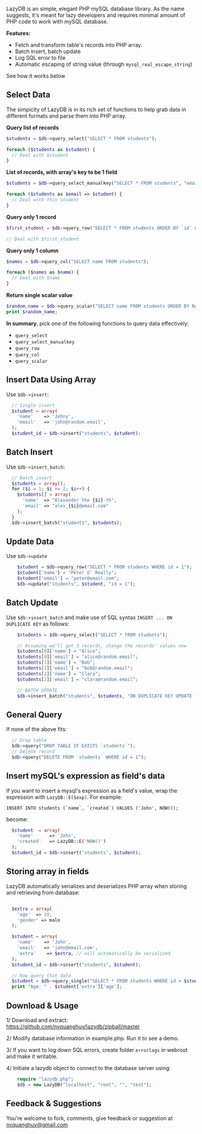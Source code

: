 LazyDB is an simple, elegant PHP mySQL database library. As the name suggests, it's meant for lazy developers and requires minimal amount of PHP code to work with mySQL database.

**Features:**
+   Fetch and transform table's records into PHP array.
+   Batch insert, batch update
+   Log SQL error to file
+   Automatic escaping of string value (through `mysql_real_escape_string`)

See how it works below

Select Data
----------
The simpicity of LazyDB is in its rich set of functions to help grab data in different formats and parse them into PHP array.


**Query list of records**
```php
$students = $db->query_select("SELECT * FROM students");

foreach ($students as $student) {
  // Deal with $student
}
```

**List of records, with array's key to be 1 field**
```php
$students = $db->query_select_manualkey("SELECT * FROM students", "email");

foreach ($students as $email => $student) {
  // Deal with this student
}
```

**Query only 1 record**
```php
$first_student = $db->query_row("SELECT * FROM students ORDER BY `id` ASC LIMIT 0, 1");

// Deal with $first_student
```

**Query only 1 column**
```php
$names = $db->query_col("SELECT name FROM students");

foreach ($names as $name) {
  // Deal with $name
}
```

**Return single scalar value**

```php
$random_name = $db->query_scalar("SELECT name FROM students ORDER BY RAND() LIMIT 0, 1");
print $random_name;
```

**In summary**, pick one of the following functions to query data effectively:
* `query_select`
* `query_select_manualkey`
* `query_row`
* `query_col`
* `query_scalar`

Insert Data Using Array
-----------------------
Use `$db->insert`:

```php
  // Single insert
  $student = array(
    'name'    => 'Johny',
    'email'   => 'john@random.email',
  );
  $student_id = $db->insert("students", $student);
```

Batch Insert
------------
Use `$db->insert_batch`:

```php
  // Batch insert
  $students = array();
  for ($i = 1; $i <= 2; $i++) {
    $students[] = array(
      'name'  => "Alexander the {$i}-th", 
      'email' => "alex_{$i}@email.com"
    );
  }
  $db->insert_batch("students", $students);
```

Update Data
-----------
Use `$db->update`

```php
    $student = $db->query_row("SELECT * FROM students WHERE id = 1");
    $student['name'] = "Peter O' Really";
    $student['email'] = "peter@email.com";
    $db->update("students", $student, "id = 1");
```

Batch Update
------------
Use `$db->insert_batch` and make use of SQL syntax `INSERT ... ON DUPLICATE KEY` as follows:

```php
    $students = $db->query_select("SELECT * FROM students");

    // Assuming we'll get 3 records, change the records' values now
    $students[0]['name'] = "Alice";
    $students[0]['email'] = "alice@random.email";
    $students[1]['name'] = "Bob";
    $students[1]['email'] = "bob@random.email";
    $students[2]['name'] = "Clara";
    $students[2]['email'] = "clara@random.email";

    // BATCH UPDATE
    $db->insert_batch("students", $students, "ON DUPLICATE KEY UPDATE `name` = VALUES(`name`), `email` = VALUES(`email`)");
```


General Query
-------------
If none of the above fits:
```php
  // Drop table
  $db->query("DROP TABLE IF EXISTS `students`");
  // Delete record
  $db->query("DELETE FROM `students` WHERE id = 1");
```

Insert mySQL's expression as field's data
---------------------------------------
If you want to insert a mysql's expression as a field's value, wrap the expression with `LazyDB::E($exp)`. For example:

    INSERT INTO students (`name`, `created`) VALUES ('John', NOW());

become:

```php
  $student  = array(
    'name'      => 'John',
    'created'   => LazyDB::E('NOW()')
  );
  $student_id = $db->insert('students', $student);
```


Storing array in fields
---------------------------------------
LazyDB automatically serializes and deserializes PHP array when storing and retrieving from database:

```php

  $extra = array(
    'age'  => 20,
    'gender' => male
  );

  $student = array(
    'name'    => 'John',
    'email'   => 'john@email.com',
    'extra'    => $extra, // will automatically be serialized
  );
  $student_id = $db->insert("students", $student);

  // Now query that data
  $student = $db->query_single("SELECT * FROM students WHERE id = $student_id");
  print "Age: " . $student['extra']['age'];
```


Download & Usage
----------------
1/ Download and extract: https://github.com/nvquanghuy/lazydb/zipball/master

2/ Modify database information in example.php. Run it to see a demo. 

3/ If you want to log down SQL errors, create folder `errorlogs` in webroot and make it writable.

4/ Initiate a lazydb object to connect to the database server using:

```php
    require "lazydb.php";
    $db = new LazyDB("localhost", "root", "", "test");
```

Feedback & Suggestions
----------------------
You're welcome to fork, comments, give feedback or suggestion at nvquanghuy@gmail.com
